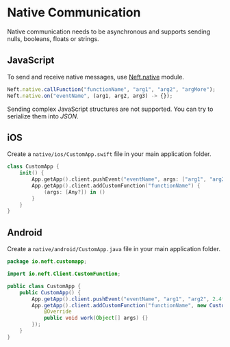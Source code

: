 # Native Communication

Native communication needs to be asynchronous and supports sending nulls, booleans, floats or strings.

## JavaScript

To send and receive native messages, use [Neft.native](https://github.com/Neft-io/neft/wiki/Native-API) module.

```javascript
Neft.native.callFunction("functionName", "arg1", "arg2", "argMore");
Neft.native.on("eventName", (arg1, arg2, arg3) -> {});
```

Sending complex JavaScript structures are not supported. You can try to serialize them into *JSON*.

## iOS

Create a `native/ios/CustomApp.swift` file in your main application folder.

```swift
class CustomApp {
    init() {
        App.getApp().client.pushEvent("eventName", args: ["arg1", "arg2", CGFloat(2.4), nil])
        App.getApp().client.addCustomFunction("functionName") {
            (args: [Any?]) in ()
        }
    }
}
```

## Android

Create a `native/android/CustomApp.java` file in your main application folder.

```java
package io.neft.customapp;

import io.neft.Client.CustomFunction;

public class CustomApp {
    public CustomApp() {
        App.getApp().client.pushEvent("eventName", "arg1", "arg2", 2.4f, null);
        App.getApp().client.addCustomFunction("functionName", new CustomFunction() {
            @Override
            public void work(Object[] args) {}
        });
    }
}
```

